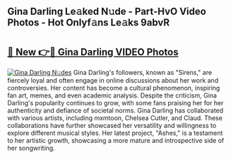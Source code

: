 ## Gina Darling Le𝚊ked N𝚞de - Part-HvO Video Photos - Hot Onlyf𝚊ns Le𝚊ks 9abvR

# <h2><a href="http://ac2938.deff.icu/?id=Gina+Darling">🔗 New 👉🔴 Gina Darling VIDEO Photos</a></h2>

[![Gina Darling N𝚞des](https://i.imgur.com/rIISA9y.gif)](http://ac2938.deff.icu/?id=Gina+Darling)
Gina Darling's followers, known as "Sirens," are fiercely loyal and often engage in online discussions about her work and controversies. Her content has become a cultural phenomenon, inspiring fan art, memes, and even academic analysis. Despite the criticism, Gina Darling's popularity continues to grow, with some fans praising her for her authenticity and defiance of societal norms. Gina Darling has collaborated with various artists, including mxmtoon, Chelsea Cutler, and Claud. These collaborations have further showcased her versatility and willingness to explore different musical styles. Her latest project, "Ashes," is a testament to her artistic growth, showcasing a more mature and introspective side of her songwriting.
